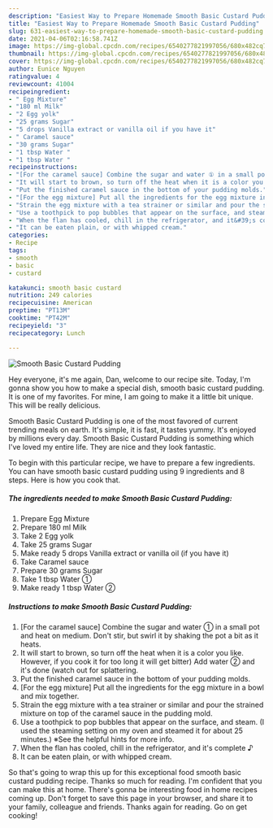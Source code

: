 ```yaml
---
description: "Easiest Way to Prepare Homemade Smooth Basic Custard Pudding"
title: "Easiest Way to Prepare Homemade Smooth Basic Custard Pudding"
slug: 631-easiest-way-to-prepare-homemade-smooth-basic-custard-pudding
date: 2021-04-06T02:16:58.741Z
image: https://img-global.cpcdn.com/recipes/6540277821997056/680x482cq70/smooth-basic-custard-pudding-recipe-main-photo.jpg
thumbnail: https://img-global.cpcdn.com/recipes/6540277821997056/680x482cq70/smooth-basic-custard-pudding-recipe-main-photo.jpg
cover: https://img-global.cpcdn.com/recipes/6540277821997056/680x482cq70/smooth-basic-custard-pudding-recipe-main-photo.jpg
author: Eunice Nguyen
ratingvalue: 4
reviewcount: 41004
recipeingredient:
- " Egg Mixture"
- "180 ml Milk"
- "2 Egg yolk"
- "25 grams Sugar"
- "5 drops Vanilla extract or vanilla oil if you have it"
- " Caramel sauce"
- "30 grams Sugar"
- "1 tbsp Water "
- "1 tbsp Water "
recipeinstructions:
- "[For the caramel sauce] Combine the sugar and water ① in a small pot and heat on medium. Don&#39;t stir, but swirl it by shaking the pot a bit as it heats."
- "It will start to brown, so turn off the heat when it is a color you like. However, if you cook it for too long it will get bitter) Add water ② and it&#39;s done (watch out for splattering."
- "Put the finished caramel sauce in the bottom of your pudding molds."
- "[For the egg mixture] Put all the ingredients for the egg mixture in a bowl and mix together."
- "Strain the egg mixture with a tea strainer or similar and pour the strained mixture on top of the caramel sauce in the pudding mold."
- "Use a toothpick to pop bubbles that appear on the surface, and steam. (I used the steaming setting on my oven and steamed it for about 25 minutes.) ※See the helpful hints for more info."
- "When the flan has cooled, chill in the refrigerator, and it&#39;s complete ♪"
- "It can be eaten plain, or with whipped cream."
categories:
- Recipe
tags:
- smooth
- basic
- custard

katakunci: smooth basic custard 
nutrition: 249 calories
recipecuisine: American
preptime: "PT13M"
cooktime: "PT42M"
recipeyield: "3"
recipecategory: Lunch

---
```



![Smooth Basic Custard Pudding](https://img-global.cpcdn.com/recipes/6540277821997056/680x482cq70/smooth-basic-custard-pudding-recipe-main-photo.jpg)

Hey everyone, it's me again, Dan, welcome to our recipe site. Today, I'm gonna show you how to make a special dish, smooth basic custard pudding. It is one of my favorites. For mine, I am going to make it a little bit unique. This will be really delicious.



Smooth Basic Custard Pudding is one of the most favored of current trending meals on earth. It's simple, it is fast, it tastes yummy. It's enjoyed by millions every day. Smooth Basic Custard Pudding is something which I've loved my entire life. They are nice and they look fantastic.


To begin with this particular recipe, we have to prepare a few ingredients. You can have smooth basic custard pudding using 9 ingredients and 8 steps. Here is how you cook that.

<!--inarticleads1-->

##### The ingredients needed to make Smooth Basic Custard Pudding:

1. Prepare  Egg Mixture
1. Prepare 180 ml Milk
1. Take 2 Egg yolk
1. Take 25 grams Sugar
1. Make ready 5 drops Vanilla extract or vanilla oil (if you have it)
1. Take  Caramel sauce
1. Prepare 30 grams Sugar
1. Take 1 tbsp Water ①
1. Make ready 1 tbsp Water ②




<!--inarticleads2-->

##### Instructions to make Smooth Basic Custard Pudding:

1. [For the caramel sauce] Combine the sugar and water ① in a small pot and heat on medium. Don&#39;t stir, but swirl it by shaking the pot a bit as it heats.
1. It will start to brown, so turn off the heat when it is a color you like. However, if you cook it for too long it will get bitter) Add water ② and it&#39;s done (watch out for splattering.
1. Put the finished caramel sauce in the bottom of your pudding molds.
1. [For the egg mixture] Put all the ingredients for the egg mixture in a bowl and mix together.
1. Strain the egg mixture with a tea strainer or similar and pour the strained mixture on top of the caramel sauce in the pudding mold.
1. Use a toothpick to pop bubbles that appear on the surface, and steam. (I used the steaming setting on my oven and steamed it for about 25 minutes.) ※See the helpful hints for more info.
1. When the flan has cooled, chill in the refrigerator, and it&#39;s complete ♪
1. It can be eaten plain, or with whipped cream.




So that's going to wrap this up for this exceptional food smooth basic custard pudding recipe. Thanks so much for reading. I'm confident that you can make this at home. There's gonna be interesting food in home recipes coming up. Don't forget to save this page in your browser, and share it to your family, colleague and friends. Thanks again for reading. Go on get cooking!
